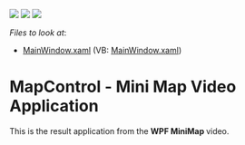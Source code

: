 <!-- default badges list -->
![](https://img.shields.io/endpoint?url=https://codecentral.devexpress.com/api/v1/VersionRange/128571933/14.2.3%2B)
[![](https://img.shields.io/badge/Open_in_DevExpress_Support_Center-FF7200?style=flat-square&logo=DevExpress&logoColor=white)](https://supportcenter.devexpress.com/ticket/details/T181443)
[![](https://img.shields.io/badge/📖_How_to_use_DevExpress_Examples-e9f6fc?style=flat-square)](https://docs.devexpress.com/GeneralInformation/403183)
<!-- default badges end -->
<!-- default file list -->
*Files to look at*:

* [MainWindow.xaml](./CS/Wpf_MapControl_MiniMapVideo/MainWindow.xaml) (VB: [MainWindow.xaml](./VB/Wpf_MapControl_MiniMapVideo/MainWindow.xaml))
<!-- default file list end -->
# MapControl  - Mini Map Video Application


This is the result application from the <strong>WPF MiniMap </strong>video.

<br/>


